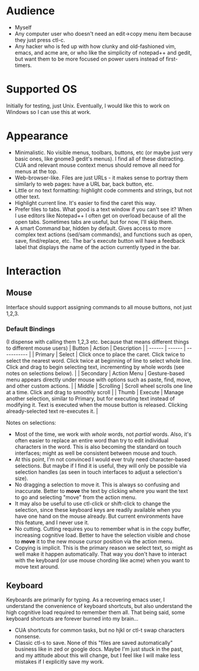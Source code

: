 # Audience
- Myself
- Any computer user who doesn't need an edit->copy menu item because they just press ctl-c.
- Any hacker who is fed up with how clunky and old-fashioned vim, emacs, and acme are, or who like the simplicity of notepad++ and gedit, but want them to be more focused on power users instead of first-timers.

# Supported OS
Initially for testing, just Unix. Eventually, I would like this to work on Windows so I can use this at work.

# Appearance
- Minimalistic. No visible menus, toolbars, buttons, etc (or maybe just very basic ones, like gnome3 gedit's menus). I find all of these distracting. CUA and relevant mouse context menus should remove all need for menus at the top.
- Web-browser-like. Files are just URLs - it makes sense to portray them similarly to web pages: have a URL bar, back button, etc.
- Little or no text formatting: highlight code comments and strings, but not other text.
- Highlight current line. It's easier to find the caret this way.
- Prefer tiles to tabs. What good is a text window if you can't see it? When I use editors like Notepad++ I often get on overload because of all the open tabs. Sometimes tabs are useful, but for now, I'll skip them.
- A smart Command bar, hidden by default. Gives access to more complex text actions (sed/sam commands), and functions such as open, save, find/replace, etc. The bar's execute button will have a feedback label that displays the name of the action currently typed in the bar.

# Interaction
## Mouse
Interface should support assigning commands to all mouse buttons, not just 1,2,3.
### Default Bindings
(I dispense with calling them 1,2,3 etc. because that means different things to different mouse users)
| Button | Action | Description |
| ------ | ------ | ----------- |
| Primary | Select | Click once to place the caret. Click twice to select the nearest word. Click twice at beginning of line to select whole line. Click and drag to begin selecting text, incrementing by whole words (see notes on selections below). |
| Secondary | Action Menu | Gesture-based menu appears directly under mouse with options such as paste, find, move, and other custom actions. |
| Middle | Scrolling | Scroll wheel scrolls one line at a time. Click and drag to smoothly scroll |
| Thumb | Execute | Manage another selection, similar to Primary, but for executing text instead of modifying it. Text is executed when the mouse button is released. Clicking already-selected text re-executes it. |

Notes on selections:
- Most of the time, we work with _whole_ words, not _partial_ words. Also, it's often easier to replace an entire word than try to edit individual characters in the word. This is also becoming the standard on touch interfaces; might as well be consistent between mouse and touch.
- At this point, I'm not convinced I would ever truly need character-based selections. But maybe if I find it is useful, they will only be possible via selection handles (as seen in touch interfaces to adjust a selection's size).
- No dragging a selection to move it. This is always so confusing and inaccurate. Better to **move** the text by clicking where you want the text to go and selecting "move" from the action menu.
- It may also be useful to use ctl-click or shift-click to change the selection, since these keyboard keys are readily available when you have one hand on the mouse already. But current environments have this feature, and I never use it.
- No cutting. Cutting requires you to remember what is in the copy buffer, increasing cognitive load. Better to have the selection visible and chose to **move** it to the new mouse cursor position via the action menu.
- Copying is implicit. This is the primary reason we select text, so might as well make it happen automatically. That way you don't have to interact with the keyboard (or use mouse chording like acme) when you want to move text around.

## Keyboard
Keyboards are primarily for typing. As a recovering emacs user, I understand the convenience of keyboard shortcuts, but also understand the high cognitive load required to remember them all. That being said, some keyboard shortcuts are forever burned into my brain...
- CUA shortcuts for common tasks, but no hjkl or ctl-t swap characters nonsense.
- Classic ctl-s to save. None of this "files are saved automatically" business like in zed or google docs. Maybe I'm just stuck in the past, and my attitude about this will change, but I feel like I will make less mistakes if I explicitly save my work.
